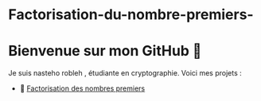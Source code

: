 # Factorisation-du-nombre-premiers-
# Bienvenue sur mon GitHub 👋
Je suis nasteho robleh , étudiante en cryptographie. Voici mes projets :
- 🔐 [Factorisation des nombres premiers](https://github.com/NastCrypto/Factorisation-du-nombre-premiers)

